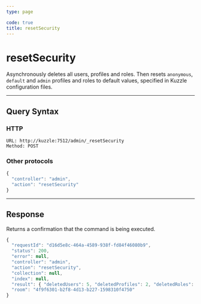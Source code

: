 ```yaml
---
type: page

code: true
title: resetSecurity
---
```


# resetSecurity

Asynchronously deletes all users, profiles and roles.
Then resets `anonymous`, `default` and `admin` profiles and roles to default values, specified in Kuzzle configuration files.

---

## Query Syntax

### HTTP

```http
URL: http://kuzzle:7512/admin/_resetSecurity
Method: POST
```

### Other protocols

```js
{
  "controller": "admin",
  "action": "resetSecurity"
}
```

---

## Response

Returns a confirmation that the command is being executed.

```js
{
  "requestId": "d16d5e8c-464a-4589-938f-fd84f46080b9",
  "status": 200,
  "error": null,
  "controller": "admin",
  "action": "resetSecurity",
  "collection": null,
  "index": null,
  "result": { "deletedUsers": 5, "deletedProfiles": 2, "deletedRoles": 1 },
  "room": "4f9f6301-b2f8-4d13-b227-1598310f4750"
}
```
